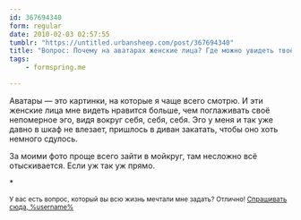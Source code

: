 ```yaml
---
id: 367694340
form: regular
date: 2010-02-03 02:57:55
tumblr: "https://untitled.urbansheep.com/post/367694340"
title: "Вопрос: Почему на аватарах женские лица? Где можно увидеть твоё фото?"
tags:
    - formspring.me

---
```


<p>Аватары — это картинки, на которые я чаще всего смотрю. И эти женские лица мне видеть нравится больше, чем поглаживать своё непомерное эго, видя вокруг себя, себя, себя. Эго у меня и так уже давно в шкаф не влезает, пришлось в диван закатать, чтобы оно хоть немного сдулось.</p>

<p>За моими фото проще всего зайти в мойкруг, там несложно всё отыскивается. Если уж так уж прямо.</p>

<p>*</p>

<p><small>У вас есть вопрос, который вы всю жизнь мечтали мне задать? Отлично! <a href="http://formspring.me/urbansheep">Спрашивать сюда, %username%</a></small></p>


